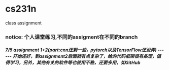 # cs231n
class assignment


### notice: 个人课堂练习,不同的assigment在不同的branch

##### 7/5 assignment 1+2(part:cnn还剩一些，pytorch以及TensorFlow还没弄)  ------ 开始还好，到assignment2后面就有点复杂了，给的代码框架很有条理，值得学习，另外，其他有关的软件等也使用不熟，还要多用，如GitHub
